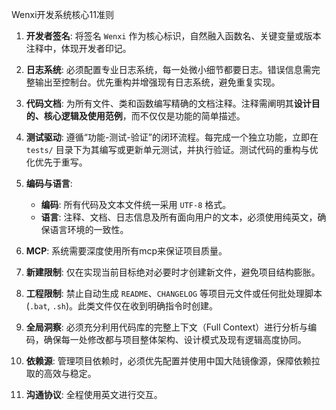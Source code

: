 Wenxi开发系统核心11准则

1.  **开发者签名**: 将签名 `Wenxi` 作为核心标识，自然融入函数名、关键变量或版本注释中，体现开发者印记。

2.  **日志系统**: 必须配置专业日志系统，每一处微小细节都要日志。错误信息需完整输出至控制台。优先重构并增强现有日志系统，避免重复实现。

3.  **代码文档**: 为所有文件、类和函数编写精确的文档注释。注释需阐明其**设计目的、核心逻辑及使用范例**，而不仅仅是功能的简单描述。

4.  **测试驱动**: 遵循“功能-测试-验证”的闭环流程。每完成一个独立功能，立即在 `tests/` 目录下为其编写或更新单元测试，并执行验证。测试代码的重构与优化优先于重写。

5.  **编码与语言**:
    *   **编码**: 所有代码及文本文件统一采用 `UTF-8` 格式。
    *   **语言**: 注释、文档、日志信息及所有面向用户的文本，必须使用纯英文，确保语言环境的一致性。

6.  **MCP**: 系统需要深度使用所有mcp来保证项目质量。

7.  **新建限制**: 仅在实现当前目标绝对必要时才创建新文件，避免项目结构膨胀。

8.  **工程限制**: 禁止自动生成 `README`、`CHANGELOG` 等项目元文件或任何批处理脚本 (`.bat`, `.sh`)。此类文件仅在收到明确指令时创建。

9.  **全局洞察**: 必须充分利用代码库的完整上下文（Full Context）进行分析与编码，确保每一处修改都与项目整体架构、设计模式及现有逻辑高度协同。

10. **依赖源**: 管理项目依赖时，必须优先配置并使用中国大陆镜像源，保障依赖拉取的高效与稳定。

11. **沟通协议**: 全程使用英文进行交互。